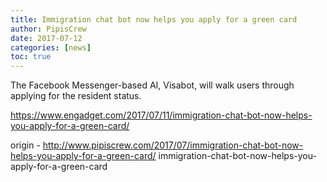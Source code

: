 ```yaml
---
title: Immigration chat bot now helps you apply for a green card
author: PipisCrew
date: 2017-07-12
categories: [news]
toc: true
---
```


The Facebook Messenger-based AI, Visabot, will walk users through applying for the resident status.

https://www.engadget.com/2017/07/11/immigration-chat-bot-now-helps-you-apply-for-a-green-card/

origin - http://www.pipiscrew.com/2017/07/immigration-chat-bot-now-helps-you-apply-for-a-green-card/ immigration-chat-bot-now-helps-you-apply-for-a-green-card